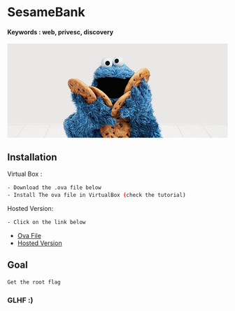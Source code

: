 # SesameBank
#### Keywords : web, privesc, discovery

![](cookie.jpg)


## Installation

Virtual Box :
```sh
- Download the .ova file below
- Install The ova file in VirtualBox (check the tutorial)
```

Hosted Version:
```sh
- Click on the link below
```

* [Ova File]()
* [Hosted Version]()

## Goal

```sh
Get the root flag 
```

### GLHF :)
